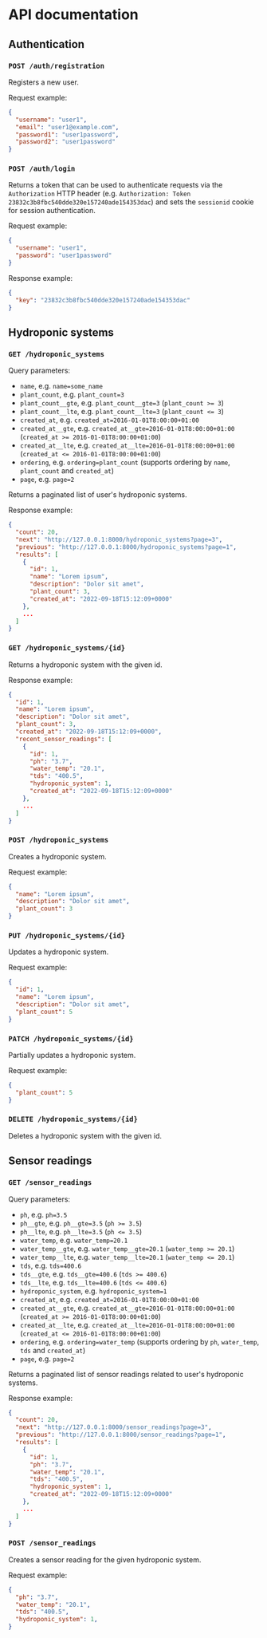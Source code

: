 # API documentation
## Authentication
### `POST /auth/registration`
Registers a new user.

Request example:
```json
{
  "username": "user1",
  "email": "user1@example.com",
  "password1": "user1password",
  "password2": "user1password"
}
```

### `POST /auth/login`
Returns a token that can be used to authenticate requests via the `Authorization` HTTP header (e.g. `Authorization: Token 23832c3b8fbc540dde320e157240ade154353dac`) and sets the `sessionid` cookie for session authentication.

Request example:
```json
{
  "username": "user1",
  "password": "user1password"
}
```

Response example:
```json
{
  "key": "23832c3b8fbc540dde320e157240ade154353dac"
}
```

## Hydroponic systems
### `GET /hydroponic_systems`
Query parameters:
* `name`, e.g. `name=some_name`
* `plant_count`, e.g. `plant_count=3`
* `plant_count__gte`, e.g. `plant_count__gte=3` (`plant_count >= 3`)
* `plant_count__lte`, e.g. `plant_count__lte=3` (`plant_count <= 3`)
* `created_at`, e.g. `created_at=2016-01-01T8:00:00+01:00`
* `created_at__gte`, e.g. `created_at__gte=2016-01-01T8:00:00+01:00` (`created_at >= 2016-01-01T8:00:00+01:00`)
* `created_at__lte`, e.g. `created_at__lte=2016-01-01T8:00:00+01:00` (`created_at <= 2016-01-01T8:00:00+01:00`)
* `ordering`, e.g. `ordering=plant_count` (supports ordering by `name`, `plant_count` and `created_at`)
* `page`, e.g. `page=2`

Returns a paginated list of user's hydroponic systems.

Response example:
```json
{
  "count": 20,
  "next": "http://127.0.0.1:8000/hydroponic_systems?page=3",
  "previous": "http://127.0.0.1:8000/hydroponic_systems?page=1",
  "results": [
    {
      "id": 1,
      "name": "Lorem ipsum",
      "description": "Dolor sit amet",
      "plant_count": 3,
      "created_at": "2022-09-18T15:12:09+0000"
    },
    ...
  ]
}
```

### `GET /hydroponic_systems/{id}`
Returns a hydroponic system with the given id.

Response example:
```json
{
  "id": 1,
  "name": "Lorem ipsum",
  "description": "Dolor sit amet",
  "plant_count": 3,
  "created_at": "2022-09-18T15:12:09+0000",
  "recent_sensor_readings": [
    {
      "id": 1,
      "ph": "3.7",
      "water_temp": "20.1",
      "tds": "400.5",
      "hydroponic_system": 1,
      "created_at": "2022-09-18T15:12:09+0000"
    },
    ...
  ]
}
```

### `POST /hydroponic_systems`
Creates a hydroponic system.

Request example:
```json
{
  "name": "Lorem ipsum",
  "description": "Dolor sit amet",
  "plant_count": 3
}
```

### `PUT /hydroponic_systems/{id}`
Updates a hydroponic system.

Request example:
```json
{
  "id": 1,
  "name": "Lorem ipsum",
  "description": "Dolor sit amet",
  "plant_count": 5
}
```

### `PATCH /hydroponic_systems/{id}`
Partially updates a hydroponic system.

Request example:
```json
{
  "plant_count": 5
}
```

### `DELETE /hydroponic_systems/{id}`
Deletes a hydroponic system with the given id.

## Sensor readings
### `GET /sensor_readings`
Query parameters:
* `ph`, e.g. `ph=3.5`
* `ph__gte`, e.g. `ph__gte=3.5` (`ph >= 3.5`)
* `ph__lte`, e.g. `ph__lte=3.5` (`ph <= 3.5`)
* `water_temp`, e.g. `water_temp=20.1`
* `water_temp__gte`, e.g. `water_temp__gte=20.1` (`water_temp >= 20.1`)
* `water_temp__lte`, e.g. `water_temp__lte=20.1` (`water_temp <= 20.1`)
* `tds`, e.g. `tds=400.6`
* `tds__gte`, e.g. `tds__gte=400.6` (`tds >= 400.6`)
* `tds__lte`, e.g. `tds__lte=400.6` (`tds <= 400.6`)
* `hydroponic_system`, e.g. `hydroponic_system=1`
* `created_at`, e.g. `created_at=2016-01-01T8:00:00+01:00`
* `created_at__gte`, e.g. `created_at__gte=2016-01-01T8:00:00+01:00` (`created_at >= 2016-01-01T8:00:00+01:00`)
* `created_at__lte`, e.g. `created_at__lte=2016-01-01T8:00:00+01:00` (`created_at <= 2016-01-01T8:00:00+01:00`)
* `ordering`, e.g. `ordering=water_temp` (supports ordering by `ph`, `water_temp`, `tds` and `created_at`)
* `page`, e.g. `page=2`

Returns a paginated list of sensor readings related to user's hydroponic systems.

Response example:
```json
{
  "count": 20,
  "next": "http://127.0.0.1:8000/sensor_readings?page=3",
  "previous": "http://127.0.0.1:8000/sensor_readings?page=1",
  "results": [
    {
      "id": 1,
      "ph": "3.7",
      "water_temp": "20.1",
      "tds": "400.5",
      "hydroponic_system": 1,
      "created_at": "2022-09-18T15:12:09+0000"
    },
    ...
  ]
}
```

### `POST /sensor_readings`
Creates a sensor reading for the given hydroponic system.

Request example:
```json
{
  "ph": "3.7",
  "water_temp": "20.1",
  "tds": "400.5",
  "hydroponic_system": 1,
}
```